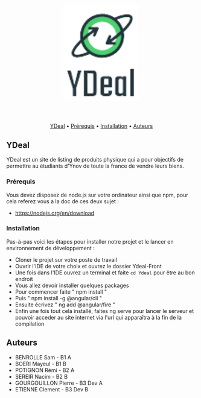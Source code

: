 <h1 align="center">
  <br>
  <a><img src="https://github.com/Clementetiennedev/Ydeal-Front/blob/main/Ydeal/src/assets/logo-Ydeal.png" alt="Markdownify" width="200"></a>
  <br>
  <br>
</h1>

<p align="center">
  <a href="#key-features">YDeal</a> •
  <a href="#how-to-use">Prérequis</a> •
  <a href="#download">Installation</a> •
  <a href="#credits">Auteurs</a> 
</p>

## YDeal

YDeal est un site de listing de produits physique qui a pour objectifs de permettre au étudiants d'Ynov de toute la france de vendre leurs biens.

### Prérequis

Vous devez disposez de node.js sur votre ordinateur ainsi que npm, pour cela referez vous a la doc de ces deux sujet : 
* https://nodejs.org/en/download 

### Installation

Pas-à-pas voici les étapes pour installer notre projet et le lancer en environnement de développement :

* Cloner le projet sur votre poste de travail
* Ouvrir l'IDE de votre choix et ouvrez le dossier Ydeal-Front
* Une fois dans l'IDE ouvrez un terminal et faite `cd Ydeal` pour être au bon endroit
* Vous allez devoir installer quelques packages 
* Pour commencer faite " npm install "
* Puis " npm install -g @angular/cli "
* Ensuite écrivez " ng add @angular/fire "
* Enfin une fois tout cela installé, faites ng serve pour lancer le serveur et pouvoir acceder au site internet via l'url qui apparaîtra à la fin de la compilation

## Auteurs

 - BENROLLE Sam - B1 A
 - BOERI Mayeul - B1 B
 - POTIGNON Rémi - B2 A
 - SEREIR Nacim - B2 B
 - GOURGOUILLON Pierre - B3 Dev A
 - ETIENNE Clement - B3 Dev B

